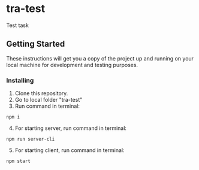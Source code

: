 # tra-test
Test task
## Getting Started
These instructions will get you a copy of the project up and running on your local machine for development and testing purposes.
### Installing
1. Clone this repository.
2. Go to local folder "tra-test"
3. Run command in terminal:
```npm
npm i
```
4. For starting server, run command in terminal:
```npm
npm run server-cli
```
5. For starting client, run command in terminal:
```npm
npm start
```
